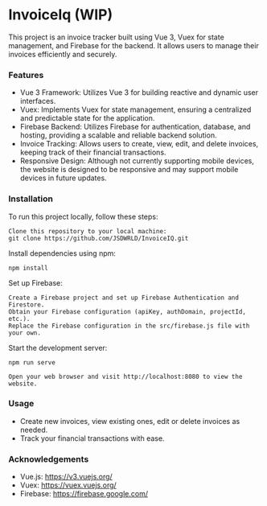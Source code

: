 # InvoiceIq (WIP)

This project is an invoice tracker built using Vue 3, Vuex for state management, and Firebase for the backend. It allows users to manage their invoices efficiently and securely.

### Features

 - Vue 3 Framework: Utilizes Vue 3 for building reactive and dynamic user interfaces.
 - Vuex: Implements Vuex for state management, ensuring a centralized and predictable state for the application.
 - Firebase Backend: Utilizes Firebase for authentication, database, and hosting, providing a scalable and reliable backend solution.
 - Invoice Tracking: Allows users to create, view, edit, and delete invoices, keeping track of their financial transactions.
 - Responsive Design: Although not currently supporting mobile devices, the website is designed to be responsive and may support mobile devices in future updates.

### Installation

To run this project locally, follow these steps:

    Clone this repository to your local machine:
    git clone https://github.com/JSDWRLD/InvoiceIQ.git

Install dependencies using npm:

    npm install

Set up Firebase:

    Create a Firebase project and set up Firebase Authentication and Firestore.
    Obtain your Firebase configuration (apiKey, authDomain, projectId, etc.).
    Replace the Firebase configuration in the src/firebase.js file with your own.

Start the development server:

    npm run serve

    Open your web browser and visit http://localhost:8080 to view the website.

### Usage
 - Create new invoices, view existing ones, edit or delete invoices as needed.
 - Track your financial transactions with ease.

### Acknowledgements

 - Vue.js: https://v3.vuejs.org/
 - Vuex: https://vuex.vuejs.org/
 - Firebase: https://firebase.google.com/
